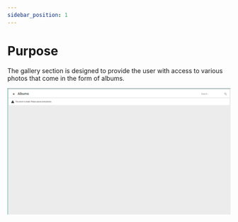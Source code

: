 ```yaml
---
sidebar_position: 1
---
```


# Purpose

The gallery section is designed to provide the user with access to various photos that come in the form of albums.

![Gallery Page](./gallerypage.PNG)